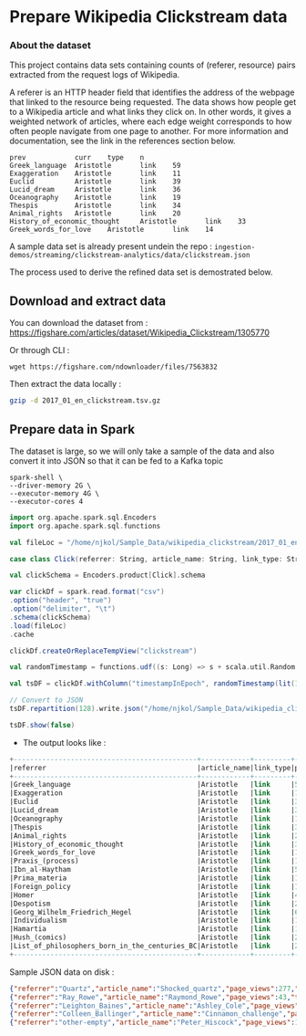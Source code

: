 # Prepare Wikipedia Clickstream data

### About the dataset

This project contains data sets containing counts of (referer, resource) pairs extracted from the request logs of Wikipedia.

A referer is an HTTP header field that identifies the address of the webpage that linked to the resource being requested. The data shows how people get to a Wikipedia article and what links they click on. In other words, it gives a weighted network of articles, where each edge weight corresponds to how often people navigate from one page to another. For more information and documentation, see the link in the references section below.

```csv
prev            curr    type    n
Greek_language  Aristotle       link    59
Exaggeration    Aristotle       link    11
Euclid          Aristotle       link    39
Lucid_dream     Aristotle       link    36
Oceanography    Aristotle       link    19
Thespis         Aristotle       link    34
Animal_rights   Aristotle       link    20
History_of_economic_thought     Aristotle       link    33
Greek_words_for_love    Aristotle       link    14
```

A sample data set is already present undein the repo : `ingestion-demos/streaming/clickstream-analytics/data/clickstream.json`

The process used to derive the refined data set is demostrated below.

## Download and extract data

You can download the dataset from : https://figshare.com/articles/dataset/Wikipedia_Clickstream/1305770

Or through CLI :

```shell
wget https://figshare.com/ndownloader/files/7563832
```

Then extract the data locally :

```bash
gzip -d 2017_01_en_clickstream.tsv.gz
```

## Prepare data in Spark

The dataset is large, so we will only take a sample of the data and also convert it into JSON so that it can be fed to a Kafka topic

```shell
spark-shell \
--driver-memory 2G \
--executor-memory 4G \
--executor-cores 4
```

```scala
import org.apache.spark.sql.Encoders
import org.apache.spark.sql.functions

val fileLoc = "/home/njkol/Sample_Data/wikipedia_clickstream/2017_01_en_clickstream.tsv"

case class Click(referrer: String, article_name: String, link_type: String, page_views: Long)

val clickSchema = Encoders.product[Click].schema

var clickDf = spark.read.format("csv")
.option("header", "true")
.option("delimiter", "\t")
.schema(clickSchema)
.load(fileLoc)
.cache

clickDf.createOrReplaceTempView("clickstream")      

val randomTimestamp = functions.udf((s: Long) => s + scala.util.Random.nextInt(20000))

val tsDF = clickDf.withColumn("timestampInEpoch", randomTimestamp(lit(1639137263000L)))

// Convert to JSON
tsDF.repartition(128).write.json("/home/njkol/Sample_Data/wikipedia_clickstream/json3")

tsDF.show(false)
```

* The output looks like :

```sql
+---------------------------------------------+------------+---------+----------+----------------+
|referrer                                     |article_name|link_type|page_views|timestampInEpoch|
+---------------------------------------------+------------+---------+----------+----------------+
|Greek_language                               |Aristotle   |link     |59        |1639137274729   |
|Exaggeration                                 |Aristotle   |link     |11        |1639137272906   |
|Euclid                                       |Aristotle   |link     |39        |1639137276825   |
|Lucid_dream                                  |Aristotle   |link     |36        |1639137279868   |
|Oceanography                                 |Aristotle   |link     |19        |1639137269107   |
|Thespis                                      |Aristotle   |link     |34        |1639137272297   |
|Animal_rights                                |Aristotle   |link     |20        |1639137269315   |
|History_of_economic_thought                  |Aristotle   |link     |33        |1639137270201   |
|Greek_words_for_love                         |Aristotle   |link     |14        |1639137277331   |
|Praxis_(process)                             |Aristotle   |link     |19        |1639137282589   |
|Ibn_al-Haytham                               |Aristotle   |link     |53        |1639137270175   |
|Prima_materia                                |Aristotle   |link     |14        |1639137267531   |
|Foreign_policy                               |Aristotle   |link     |11        |1639137270806   |
|Homer                                        |Aristotle   |link     |42        |1639137265931   |
|Despotism                                    |Aristotle   |link     |25        |1639137277258   |
|Georg_Wilhelm_Friedrich_Hegel                |Aristotle   |link     |67        |1639137282207   |
|Individualism                                |Aristotle   |link     |19        |1639137282788   |
|Hamartia                                     |Aristotle   |link     |16        |1639137267912   |
|Hush_(comics)                                |Aristotle   |link     |28        |1639137275773   |
|List_of_philosophers_born_in_the_centuries_BC|Aristotle   |link     |25        |1639137267395   |
+---------------------------------------------+------------+---------+----------+----------------+
```

Sample JSON data on disk :

```json
{"referrer":"Quartz","article_name":"Shocked_quartz","page_views":277,"timestampInEpoch":1639137264714}
{"referrer":"Ray_Rowe","article_name":"Raymond_Rowe","page_views":43,"timestampInEpoch":1639137264000}
{"referrer":"Leighton_Baines","article_name":"Ashley_Cole","page_views":24,"timestampInEpoch":1639137264153}
{"referrer":"Colleen_Ballinger","article_name":"Cinnamon_challenge","page_views":24,"timestampInEpoch":1639137263647}
{"referrer":"other-empty","article_name":"Peter_Hiscock","page_views":18,"timestampInEpoch":1639137263238}
```
